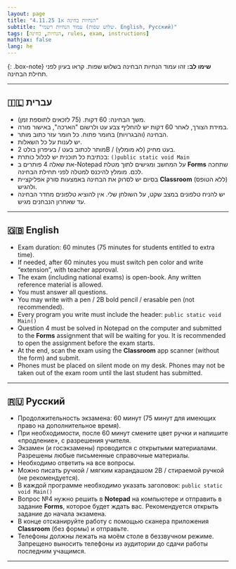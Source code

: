 ```yaml
---
layout: page
title: "הנחיות בחינה א1 4.11.25"
subtitle: "עמוד הנחיות רשמי (שלוש שפות. English, Русский)"
tags: [הנחיות, בחינה, rules, exam, instructions]
mathjax: false
lang: he
---
```


{: .box-note}
**שימו לב:** זהו עמוד הנחיות הבחינה בשלוש שפות. קראו בעיון לפני תחילת הבחינה.

---

## 🇮🇱 עברית
- משך הבחינה: 60 דקות. (75 לזכאים לתוספת זמן).  
- במידת הצורך, לאחר 60 דקות יש להחליף צבע עט ולרשום "הארכה", באישור מורה.  
- הבחינה (והבגרויות) בחומר פתוח. כל חומר עזר כתוב מותר.  
- יש לענות על כל השאלות.  
- מותר לכתוב בעט / בעיפרון בולט 2B / בעט מחיק (לא מומלץ).  
- בכתיבת כל תוכנית יש לכלול כותרת: `()public static void Main`  
- את שאלה 4 פותרים ב-Notepad על המחשב ומגישים לתוך מטלת **Forms** שתחכה לכם. מומלץ להיכנס למטלה לפני תחילת הבחינה.  
- בסיום יש לסרוק את הבחינה באמצעות סורק אפליקציית **Classroom** (ללא הטופס) ולהגיש.  
- יש להניח טלפונים במצב שקט, על השולחן שלי. אין להוציא טלפונים מחדר הבחינה עד שאחרון הנבחנים מגיש.  

---

<div markdown="1" style="direction:ltr; text-align:left">

## 🇬🇧 English
- Exam duration: 60 minutes (75 minutes for students entitled to extra time).  
- If needed, after 60 minutes you must switch pen color and write “extension”, with teacher approval.  
- The exam (including national exams) is open-book. Any written reference material is allowed.  
- You must answer all questions.  
- You may write with a pen / 2B bold pencil / erasable pen (not recommended).  
- Every program you write must include the header: `public static void Main()`  
- Question 4 must be solved in Notepad on the computer and submitted to the **Forms** assignment that will be waiting for you. It is recommended to open the assignment before the exam starts.  
- At the end, scan the exam using the **Classroom** app scanner (without the form) and submit.  
- Phones must be placed on silent mode on my desk. Phones may not be taken out of the exam room until the last student has submitted.  

---

## 🇷🇺 Русский
- Продолжительность экзамена: 60 минут (75 минут для имеющих право на дополнительное время).  
- При необходимости, после 60 минут смените цвет ручки и напишите «продление», с разрешения учителя.  
- Экзамен (и госэкзамены) проводится с открытыми материалами. Разрешены любые письменные справочные материалы.  
- Необходимо ответить на все вопросы.  
- Можно писать ручкой / мягким карандашом 2B / стираемой ручкой (не рекомендуется).  
- В каждой программе необходимо указать заголовок: `public static void Main()`  
- Вопрос №4 нужно решить в **Notepad** на компьютере и отправить в задание **Forms**, которое будет ждать вас. Рекомендуется открыть задание до начала экзамена.  
- В конце отсканируйте работу с помощью сканера приложения **Classroom** (без формы) и отправьте.  
- Телефоны должны лежать на моём столе в беззвучном режиме. Запрещено выносить телефоны из аудитории до сдачи работы последним учащимся.  

---

</div>